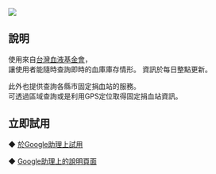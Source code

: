 [![](https://lh3.googleusercontent.com/oI6uG6rwPuex3kpDmn2TkL_0zJVmYP7wEWTMQ5D05zSNOAk6hA_1vlQhBXAQOwVVnz5rEprvUSIZ=s81)](https://assistant.google.com/services/a/uid/00000038f48e6d7d)

說明
-------
使用來自[台灣血液基金會](http://www.blood.org.tw/Internet/main/index.aspx)，  
讓使用者能隨時查詢即時的血庫庫存情形。
資訊於每日整點更新。  

此外也提供查詢各縣市固定捐血站的服務。  
可透過區域查詢或是利用GPS定位取得固定捐血站資訊。
  
立即試用
-------
◆ [於Google助理上試用](https://assistant.google.com/services/invoke/uid/00000038f48e6d7d)
  
◆ [Google助理上的說明頁面](https://assistant.google.com/services/a/uid/00000038f48e6d7d)

